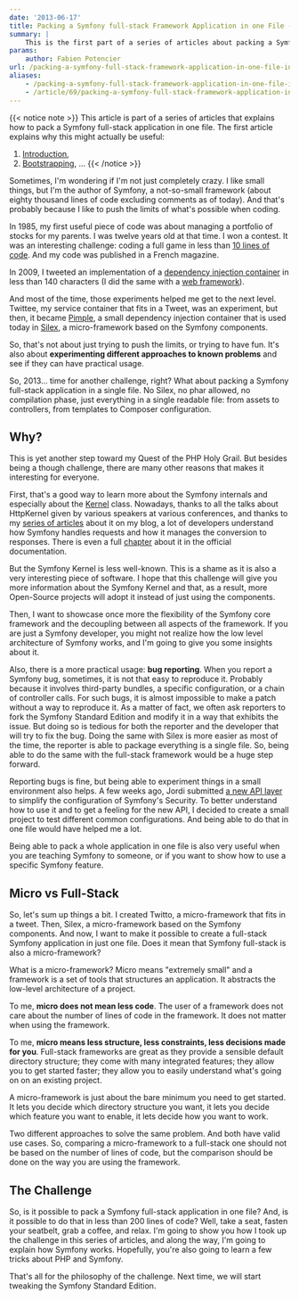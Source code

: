 ```yaml
---
date: '2013-06-17'
title: Packing a Symfony full-stack Framework Application in one File -- Introduction
summary: |
    This is the first part of a series of articles about packing a Symfony full-stack application in one file. This one explains why this might come in handy and why the challenge itself is interesting.
params:
    author: Fabien Potencier
url: /packing-a-symfony-full-stack-framework-application-in-one-file-introduction.html
aliases:
    - /packing-a-symfony-full-stack-framework-application-in-one-file-introduction
    - /article/69/packing-a-symfony-full-stack-framework-application-in-one-file-introduction
---
```


{{< notice note >}}
This article is part of a series of articles that explains how to pack a Symfony
full-stack application in one file. The first article explains why this might actually
be useful:
1) [Introduction](http://fabien.potencier.org/article/69/packing-a-symfony-full-stack-framework-application-in-one-file-introduction),
2) [Bootstrapping](http://fabien.potencier.org/article/70/packing-a-symfony-full-stack-framework-application-in-one-file-bootstrapping),
...
{{< /notice >}}

Sometimes, I'm wondering if I'm not just completely crazy. I like small
things, but I'm the author of Symfony, a not-so-small framework (about eighty
thousand lines of code excluding comments as of today). And that's probably
because I like to push the limits of what's possible when coding.

In 1985, my first useful piece of code was about managing a portfolio of
stocks for my parents. I was twelve years old at that time. I won a contest.
It was an interesting challenge: coding a full game in less than [10 lines of
code](http://fabien.potencier.org/article/32/developers-should-be-artists).
And my code was published in a French magazine.

In 2009, I tweeted an implementation of a [dependency injection
container](http://twittee.org/) in less than 140 characters (I did the same
with a [web framework](http://twitto.org/)).

And most of the time, those experiments helped me get to the next level.
Twittee, my service container that fits in a Tweet, was an experiment, but
then, it became [Pimple](http://pimple.sensiolabs.org/), a small dependency
injection container that is used today in
[Silex](http://silex.sensiolabs.org/), a micro-framework based on the Symfony
components.

So, that's not about just trying to push the limits, or trying to have fun.
It's also about **experimenting different approaches to known problems** and
see if they can have practical usage.

So, 2013... time for another challenge, right? What about packing a Symfony
full-stack application in a single file. No Silex, no phar allowed, no
compilation phase, just everything in a single readable file: from assets to
controllers, from templates to Composer configuration.

Why?
----

This is yet another step toward my Quest of the PHP Holy Grail. But besides
being a though challenge, there are many other reasons that makes it
interesting for everyone.

First, that's a good way to learn more about the Symfony internals and
especially about the [Kernel](http://api.symfony.com/2.3/index.html) class.
Nowadays, thanks to all the talks about HttpKernel given by various speakers
at various conferences, and thanks to my [series of
articles](http://fabien.potencier.org/article/50/create-your-own-framework-on-top-of-the-symfony2-components-part-1)
about it on my blog, a lot of developers understand how Symfony handles
requests and how it manages the conversion to responses. There is even a full
[chapter](http://symfony.com/doc/current/components/http_kernel/introduction.html)
about it in the official documentation.

But the Symfony Kernel is less well-known. This is a shame as it is also a
very interesting piece of software. I hope that this challenge will give you
more information about the Symfony Kernel and that, as a result, more
Open-Source projects will adopt it instead of just using the components.

Then, I want to showcase once more the flexibility of the Symfony core
framework and the decoupling between all aspects of the framework. If you are
just a Symfony developer, you might not realize how the low level architecture
of Symfony works, and I'm going to give you some insights about it.

Also, there is a more practical usage: **bug reporting**. When you report a
Symfony bug, sometimes, it is not that easy to reproduce it. Probably because
it involves third-party bundles, a specific configuration, or a chain of
controller calls. For such bugs, it is almost impossible to make a patch
without a way to reproduce it. As a matter of fact, we often ask reporters to
fork the Symfony Standard Edition and modify it in a way that exhibits the
issue. But doing so is tedious for both the reporter and the developer that
will try to fix the bug. Doing the same with Silex is more easier as most of
the time, the reporter is able to package everything is a single file. So,
being able to do the same with the full-stack framework would be a huge step
forward.

Reporting bugs is fine, but being able to experiment things in a small
environment also helps. A few weeks ago, Jordi submitted [a new API
layer](http://symfony.com/blog/new-in-symfony-2-4-customize-the-security-features-with-ease)
to simplify the configuration of Symfony's Security. To better understand how
to use it and to get a feeling for the new API, I decided to create a small
project to test different common configurations. And being able to do that in
one file would have helped me a lot.

Being able to pack a whole application in one file is also very useful when
you are teaching Symfony to someone, or if you want to show how to use a
specific Symfony feature.

Micro vs Full-Stack
-------------------

So, let's sum up things a bit. I created Twitto, a micro-framework that fits
in a tweet. Then, Silex, a micro-framework based on the Symfony components.
And now, I want to make it possible to create a full-stack Symfony application
in just one file. Does it mean that Symfony full-stack is also a
micro-framework?

What is a micro-framework? Micro means "extremely small" and a framework is a
set of tools that structures an application. It abstracts the low-level
architecture of a project.

To me, **micro does not mean less code**. The user of a framework does not
care about the number of lines of code in the framework. It does not matter
when using the framework.

To me, **micro means less structure, less constraints, less decisions made for
you**. Full-stack frameworks are great as they provide a sensible default
directory structure; they come with many integrated features; they allow you
to get started faster; they allow you to easily understand what's going on on
an existing project.

A micro-framework is just about the bare minimum you need to get started. It
lets you decide which directory structure you want, it lets you decide which
feature you want to enable, it lets decide how you want to work.

Two different approaches to solve the same problem. And both have valid use
cases. So, comparing a micro-framework to a full-stack one should not be based
on the number of lines of code, but the comparison should be done on the way
you are using the framework.

The Challenge
-------------

So, is it possible to pack a Symfony full-stack application in one file? And,
is it possible to do that in less than 200 lines of code? Well, take a seat,
fasten your seatbelt, grab a coffee, and relax. I'm going to show you how I
took up the challenge in this series of articles, and along the way, I'm going
to explain how Symfony works. Hopefully, you're also going to learn a few
tricks about PHP and Symfony.

That's all for the philosophy of the challenge. Next time, we will start
tweaking the Symfony Standard Edition.



